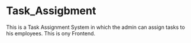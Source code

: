 # Task_Assigbment
This is a Task Assignment System in which the admin can assign tasks to his employees.
This is ony Frontend.
